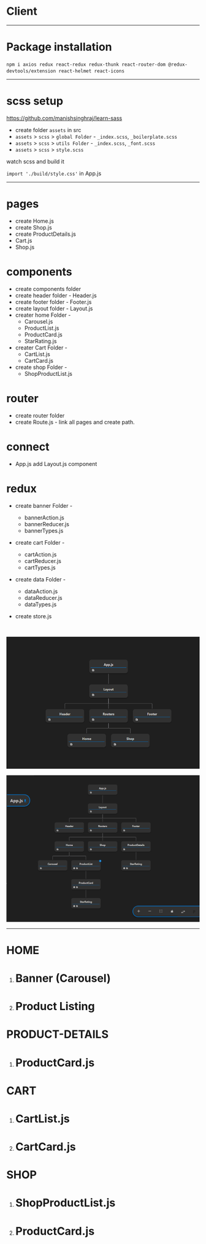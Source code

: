 # Client
<hr>

# Package installation

`npm i axios redux react-redux redux-thunk react-router-dom @redux-devtools/extension react-helmet react-icons`

<hr>

# scss setup

https://github.com/manishsinghraj/learn-sass

- create folder `assets` in src
- `assets` > `scss` > `global Folder` - `_index.scss`, `_boilerplate.scss`
- `assets` > `scss` > `utils Folder` - `_index.scss`, `_font.scss`
- `assets` > `scss` > `style.scss`

watch scss and build it

`import './build/style.css'` in App.js

<hr>

# pages

- create Home.js
- create Shop.js
- create ProductDetails.js
- Cart.js
- Shop.js


# components

- create components folder
- create header folder - Header.js
- create footer folder - Footer.js
- create layout folder - Layout.js
- creater home Folder - 
    - Carousel.js
    - ProductList.js
    - ProductCard.js
    - StarRating.js
- creater Cart Folder - 
    - CartList.js
    - CartCard.js
- create shop Folder -
    - ShopProductList.js

# router

- create router folder
- create Route.js - link all pages and create path.


# connect

- App.js add Layout.js component 


# redux

- create banner Folder - 
    - bannerAction.js
    - bannerReducer.js
    - bannerTypes.js
- create cart Folder - 
    - cartAction.js
    - cartReducer.js
    - cartTypes.js
- create data Folder - 
    - dataAction.js
    - dataReducer.js
    - dataTypes.js
    
    
- create store.js

<br>

 
![alt text](image.png)

![alt text](image-1.png)

<hr>

# HOME
1. # Banner (Carousel)
2. # Product Listing


# PRODUCT-DETAILS
1. # ProductCard.js

# CART
1. # CartList.js
2. # CartCard.js


# SHOP
1. # ShopProductList.js
2. # ProductCard.js
